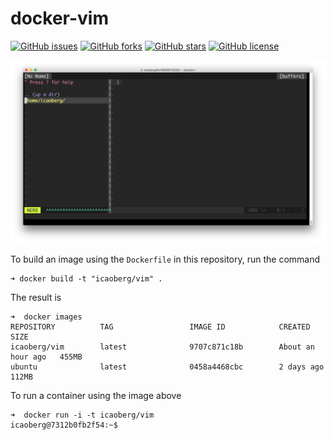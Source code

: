 # docker-vim

[![GitHub issues](https://img.shields.io/github/issues/icaoberg/docker-vim.svg)](https://github.com/icaoberg/docker-vim/issues)
[![GitHub forks](https://img.shields.io/github/forks/icaoberg/docker-vim.svg)](https://github.com/icaoberg/docker-vim/network)
[![GitHub stars](https://img.shields.io/github/stars/icaoberg/docker-vim.svg)](https://github.com/icaoberg/docker-vim/stargazers)
[![GitHub license](https://img.shields.io/badge/license-GPLv3-blue.svg)](https://www.gnu.org/licenses/quick-guide-gplv3.en.html)

![vim as IDE](./images/screenshot.png)

To build an image using the `Dockerfile` in this repository, run the command

```
➜ docker build -t "icaoberg/vim" .
```

The result is

```
➜  docker images
REPOSITORY          TAG                 IMAGE ID            CREATED             SIZE
icaoberg/vim        latest              9707c871c18b        About an hour ago   455MB
ubuntu              latest              0458a4468cbc        2 days ago          112MB
```

To run a container using the image above

```
➜  docker run -i -t icaoberg/vim
icaoberg@7312b0fb2f54:~$
```
